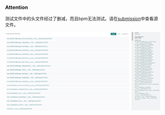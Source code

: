 ### Attention

测试文件中的头文件经过了删减，而且bpm无法测试。请在[submission](./submission.zip)中查看源文件。



![Grade](../../image/project1.png)

